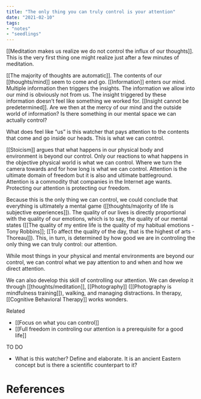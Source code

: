 ```yaml
---
title: "The only thing you can truly control is your attention"
date: "2021-02-10"
tags:
- "notes"
- "seedlings"
---
```


[[Meditation makes us realize we do not control the influx of our thoughts]]. This is the very first thing one might realize just after a few minutes of meditation.

[[The majority of thoughts are automatic]]. The contents of our [[thoughts/mind]] seem to come and go. [[Information]] enters our mind. Multiple information then triggers the insights. The information we allow into our mind is obviously not from us. The insight triggered by these information doesn’t feel like something we worked for. [[Insight cannot be predetermined]]. Are we then at the mercy of our mind and the outside world of information? Is there something in our mental space we can actually control?

What does feel like “us” is this watcher that pays attention to the contents that come and go inside our heads. This is what we can control.

[[Stoicism]] argues that what happens in our physical body and environment is beyond our control. Only our reactions to what happens in the objective physical world is what we can control. Where we turn the camera towards and for how long is what we can control. Attention is the ultimate domain of freedom but it is also and ultimate battleground. Attention is a commodity that companies in the Internet age wants. Protecting our attention is protecting our freedom.

Because this is the only thing we can control, we could conclude that everything is ultimately a mental game ([[thoughts/majority of life is subjective experiences]]). The quality of our lives is directly proportional with the quality of our emotions, which is to say, the quality of our mental states ([[The quality of my entire life is the quality of my habitual emotions - Tony Robbins]]; [[To affect the quality of the day, that is the highest of arts - Thoreau]]). This, in turn, is determined by how good we are in controling the only thing we can truly control: our attention.

While most things in your physical and mental environments are beyond our control, we can control what we pay attention to and when and how we direct attention.

We can also develop this skill of controlling our attention. We can develop it through [[thoughts/meditation]], [[Photography]] ([[Photography is mindfulness training]]), walking, and managing distractions. In therapy, [[Cognitive Behavioral Therapy]] works wonders.

Related

- [[Focus on what you can control]]
- [[Full freedom in controling our attention is a prerequisite for a good life]]

TO DO
- What is this watcher? Define and elaborate. It is an ancient Eastern concept but is there a scientific counterpart to it?

# References


